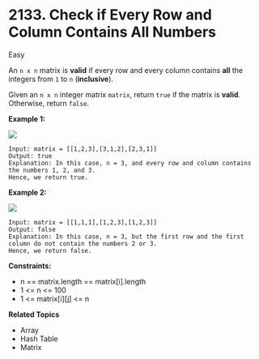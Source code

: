 # 2133. Check if Every Row and Column Contains All Numbers

Easy

An `n x n` matrix is **valid** if every row and every column contains **all** the integers from `1` to `n` (**inclusive**).

Given an `n x n` integer matrix `matrix`, return `true` if the matrix is **valid**. Otherwise, return `false`.

 

**Example 1:**

![](https://assets.leetcode.com/uploads/2021/12/21/example1drawio.png)
```
Input: matrix = [[1,2,3],[3,1,2],[2,3,1]]
Output: true
Explanation: In this case, n = 3, and every row and column contains the numbers 1, 2, and 3.
Hence, we return true.
```
**Example 2:**

![](https://assets.leetcode.com/uploads/2021/12/21/example2drawio.png)
```
Input: matrix = [[1,1,1],[1,2,3],[1,2,3]]
Output: false
Explanation: In this case, n = 3, but the first row and the first column do not contain the numbers 2 or 3.
Hence, we return false.
 ```

**Constraints:**

- n == matrix.length == matrix[i].length
- 1 <= n <= 100
- 1 <= matrix[i][j] <= n

**Related Topics**
- Array
- Hash Table
- Matrix
